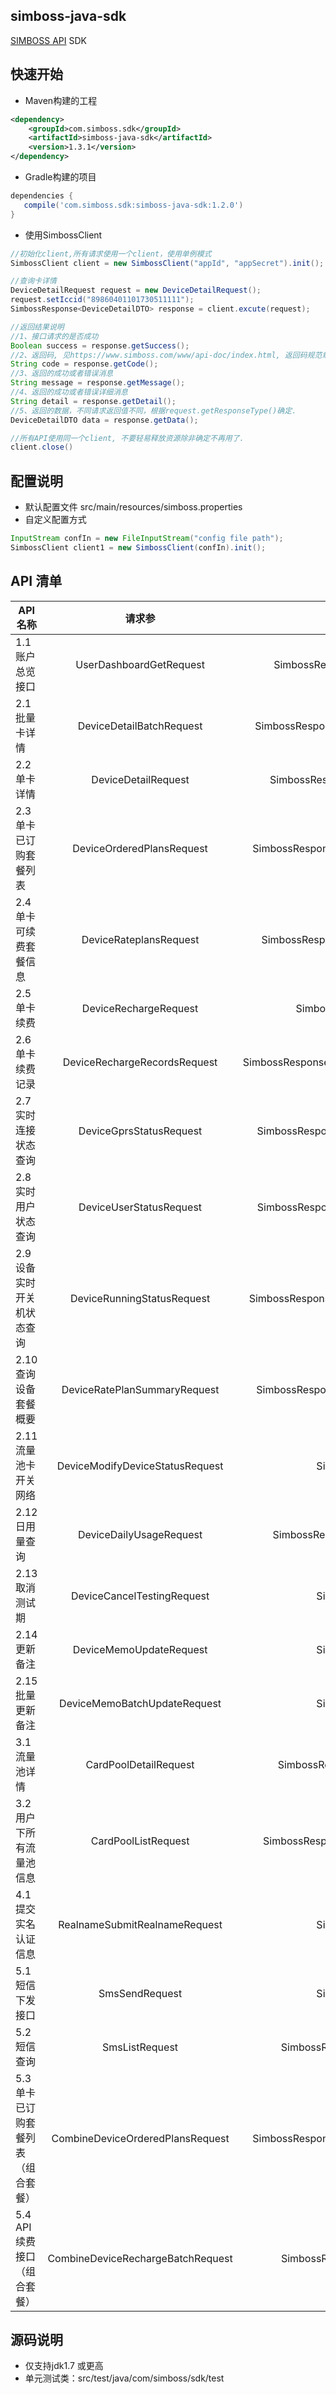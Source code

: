 simboss-java-sdk
---
[SIMBOSS API](https://www.simboss.com/www/api-doc/index.html) SDK

## 快速开始

- Maven构建的工程

```xml
<dependency>
    <groupId>com.simboss.sdk</groupId>
    <artifactId>simboss-java-sdk</artifactId>
    <version>1.3.1</version>
</dependency>
```

- Gradle构建的项目

```gradle
dependencies {
   compile('com.simboss.sdk:simboss-java-sdk:1.2.0')
}
```


- 使用SimbossClient

```java
//初始化client,所有请求使用一个client，使用单例模式
SimbossClient client = new SimbossClient("appId", "appSecret").init();

//查询卡详情
DeviceDetailRequest request = new DeviceDetailRequest();
request.setIccid("89860401101730511111");
SimbossResponse<DeviceDetailDTO> response = client.excute(request); 

//返回结果说明
//1、接口请求的是否成功
Boolean success = response.getSuccess();
//2、返回码, 见https://www.simboss.com/www/api-doc/index.html, 返回码规范章节。
String code = response.getCode();
//3、返回的成功或者错误消息
String message = response.getMessage();
//4、返回的成功或者错误详细消息
String detail = response.getDetail();
//5、返回的数据，不同请求返回值不同，根据request.getResponseType()确定.
DeviceDetailDTO data = response.getData();

//所有API使用同一个client, 不要轻易释放资源除非确定不再用了.
client.close() 

```

## 配置说明

- 默认配置文件 src/main/resources/simboss.properties
- 自定义配置方式

```java
InputStream confIn = new FileInputStream("config file path");
SimbossClient client1 = new SimbossClient(confIn).init();
```

## API 清单

| API 名称              |           请求参                 |                      返回值                      |
|---------------------| :-----------------------------: |:---------------------------------------------:|
| 1.1 账户总览接口          | UserDashboardGetRequest         |        SimbossResponse\<DashboardDTO\>        |
| 2.1 批量卡详情			        | DeviceDetailBatchRequest        |  SimbossResponse\<List\<DeviceDetailDTO\>\>   |
| 2.2 单卡详情				        | DeviceDetailRequest             |      SimbossResponse\<DeviceDetailDTO\>       |
| 2.3 单卡已订购套餐列表	      | DeviceOrderedPlansRequest       |  SimbossResponse\<List\<OrderedPlansDTO\>\>   |
| 2.4 单卡可续费套餐信息	      | DeviceRateplansRequest          |    SimbossResponse\<List\<RatePlansDTO\>\>    |
| 2.5 单卡续费				        | DeviceRechargeRequest           |           SimbossResponse\<String\>           |
| 2.6 单卡续费记录			       | DeviceRechargeRecordsRequest    | SimbossResponse\<List\<RechargeRecordsDTO\>\> |
| 2.7 实时连接状态查询		      | DeviceGprsStatusRequest         |    SimbossResponse\<DeviceGprsStatusDTO\>     |
| 2.8 实时用户状态查询		      | DeviceUserStatusRequest         |    SimbossResponse\<DeviceUserStatusDTO\>     |
| 2.9 设备实时开关机状态查询     | DeviceRunningStatusRequest      |   SimbossResponse\<DeviceRunningStatusDTO\>   |
| 2.10 查询设备套餐概要       | DeviceRatePlanSummaryRequest    |     SimbossResponse\<RatePlanSummaryDTO\>     |
| 2.11 流量池卡开关网络       | DeviceModifyDeviceStatusRequest |                SimbossResponse                |
| 2.12 日用量查询          | DeviceDailyUsageRequest         |       SimbossResponse\<DailyUsageDTO\>        |
| 2.13 取消测试期          | DeviceCancelTestingRequest      |                SimbossResponse                |
| 2.14 更新备注           | DeviceMemoUpdateRequest         |                SimbossResponse                |
| 2.15 批量更新备注         | DeviceMemoBatchUpdateRequest    |                SimbossResponse                |
| 3.1 流量池详情			        | CardPoolDetailRequest           |        SimbossResponse\<CardPoolDTO\>         |
| 3.2 用户下所有流量池信息      | CardPoolListRequest             |    SimbossResponse\<List\<CardPoolDTO\>\>     |
| 4.1 提交实名认证信息		      | RealnameSubmitRealnameRequest   |                SimbossResponse                |
| 5.1 短信下发接口			       | SmsSendRequest                  |                SimbossResponse                |
| 5.2 短信查询            | SmsListRequest                  |         SimbossResponse\<SmsListDTO\>         |
| 5.3 单卡已订购套餐列表（组合套餐） | CombineDeviceOrderedPlansRequest                 |   SimbossResponse\<List\<OrderedPlansDTO>\>   |
| 5.4 API续费接口（组合套餐）   | CombineDeviceRechargeBatchRequest                  |       SimbossResponse\<List\<String>\>        |

## 源码说明 
- 仅支持jdk1.7 或更高
- 单元测试类：src/test/java/com/simboss/sdk/test



